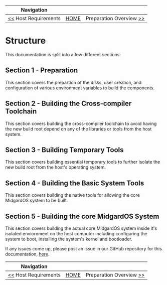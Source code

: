 | Navigation |||
| --- | --- | ---: |
| [<<](./HostRequirements.md) Host Requirements | [HOME](./README.md) | Preparation Overview [>>](./PrepOverview.md) |

# Structure

This documentation is split into a few different sections:

## Section 1 - Preparation

This section covers the prepartion of the disks, user creation, and configuration of various environment variables to build the components.

## Section 2 - Building the Cross-compiler Toolchain

This section covers building the cross-compiler toolchain to avoid having the new build root depend on any of the libraries or tools from the host system.

## Section 3 - Building Temporary Tools

This section covers building essential temporary tools to further isolate the new build root from the host's operating system.

## Section 4 - Building the Basic System Tools

This section covers building the native tools for allowing the core MidgardOS system to be built.

## Section 5 - Building the core MidgardOS System

This section covers building the actual core MidgardOS system inside it's isolated enviornment on the host computer including configuring the system to boot, installing the system's kernel and bootloader.

If any issues come up, please post an issue in our GitHub repository for this documentation, [here](https://github.com/MidgardOS/midgardos.github.io/issues/new/choose).

| Navigation |||
| --- | --- | ---: |
| [<<](./HostRequirements.md) Host Requirements | [HOME](./README.md) | Preparation Overview [>>](./PrepOverview.md) |
